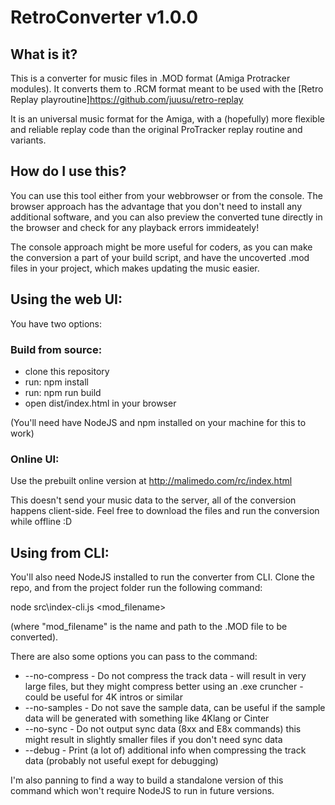 # RetroConverter v1.0.0

## What is it?

This is a converter for music files in .MOD format (Amiga Protracker
modules). It converts them to .RCM format meant to be used with the
[Retro Replay playroutine]https://github.com/juusu/retro-replay

It is an universal music format for the Amiga, with a (hopefully)
more flexible and reliable replay code than the original ProTracker
replay routine and variants.

## How do I use this?

You can use this tool either from your webbrowser or from the console.
The browser approach has the advantage that you don't need to install
any additional software, and you can also preview the converted tune
directly in the browser and check for any playback errors immideately!

The console approach might be more useful for coders, as you can make
the conversion a part of your build script, and have the uncoverted
.mod files in your project, which makes updating the music easier.

## Using the web UI:

You have two options:

### Build from source:

* clone this repository
* run: npm install
* run: npm run build
* open dist/index.html in your browser

(You'll need have NodeJS and npm installed on your machine for this to
work)

### Online UI:

Use the prebuilt online version at http://malimedo.com/rc/index.html

This doesn't send your music data to the server, all of the conversion 
happens client-side. Feel free to download the files and run the 
conversion while offline :D

## Using from CLI:

You'll also need NodeJS installed to run the converter from CLI. Clone
the repo, and from the project folder run the following command:

node src\index-cli.js <mod_filename>

(where "mod_filename" is the name and path to the .MOD file to be
converted).

There are also some options you can pass to the command:

* --no-compress - Do not compress the track data - will result in very
                  large files, but they might compress better using an
                  .exe cruncher - could be useful for 4K intros or
                  similar
* --no-samples  - Do not save the sample data, can be useful if the
                  sample data will be generated with something like
                  4Klang or Cinter
* --no-sync     - Do not output sync data (8xx and E8x commands)
                  this might result in slightly smaller files if you
                  don't need sync data
* --debug       - Print (a lot of) additional info when compressing the
                  track data (probably not useful exept for debugging)

I'm also panning to find a way to build a standalone version of this
command which won't require NodeJS to run in future versions.
